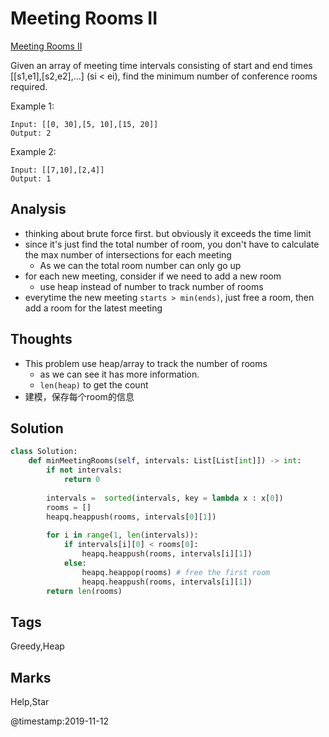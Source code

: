 # Meeting Rooms II
[Meeting Rooms II](https://leetcode.com/problems/meeting-rooms-ii)

Given an array of meeting time intervals consisting of start and end times [[s1,e1],[s2,e2],...] (si < ei), find the minimum number of conference rooms required.

Example 1:
```
Input: [[0, 30],[5, 10],[15, 20]]
Output: 2
```
Example 2:
```
Input: [[7,10],[2,4]]
Output: 1
```
## Analysis
- thinking about brute force first. but obviously it exceeds the time limit 
- since it's just find the total number of room, you don't have to calculate the max number of intersections for each meeting
  - As we can the total room number can only go up 
- for each new meeting, consider if we need to add a new room 
  - use heap instead of number to track number of rooms
- everytime the new meeting `starts > min(ends)`, just free a room, then add a room for the latest meeting 

## Thoughts
- This problem use heap/array to track the number of rooms
  - as we can see it has more information.
  - `len(heap)` to get the count 
- 建模，保存每个room的信息

## Solution
```python
class Solution:
    def minMeetingRooms(self, intervals: List[List[int]]) -> int:
        if not intervals:
            return 0
        
        intervals =  sorted(intervals, key = lambda x : x[0])
        rooms = []
        heapq.heappush(rooms, intervals[0][1])
        
        for i in range(1, len(intervals)):
            if intervals[i][0] < rooms[0]:
                heapq.heappush(rooms, intervals[i][1])
            else:
                heapq.heappop(rooms) # free the first room 
                heapq.heappush(rooms, intervals[i][1])                                
        return len(rooms)                    
```
## Tags
Greedy,Heap

## Marks
Help,Star

@timestamp:2019-11-12
